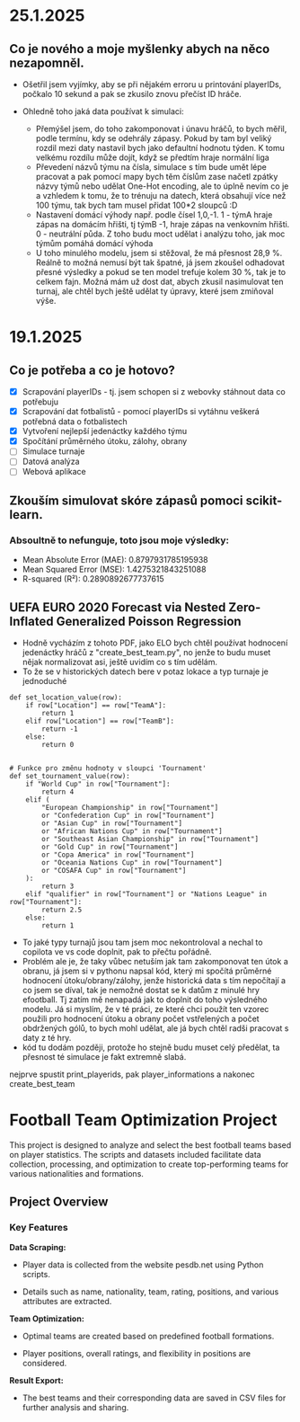 # 25.1.2025
## Co je nového a moje myšlenky abych na něco nezapomněl.
- Ošetřil jsem vyjímky, aby se při nějakém erroru u printování playerIDs, počkalo 10 sekund a pak se zkusilo znovu přečíst ID hráče.
- Ohledně toho jaká data používat k simulaci:
  
    - Přemýšel jsem, do toho zakomponovat i únavu hráčů, to bych měřil, podle termínu, kdy se odehrály zápasy. Pokud by tam byl veliký rozdil mezi daty nastavil bych jako defaultní hodnotu týden. K tomu velkému rozdílu může dojít, když se předtím hraje normální liga
    - Převedení názvů týmu na čísla, simulace s tím bude umět lépe pracovat a pak pomocí mapy bych těm číslům zase načetl zpátky názvy týmů nebo udělat One-Hot encoding, ale to úplně nevím co je a vzhledem k tomu, že to trénuju na datech, která obsahují více než 100 týmu, tak bych tam musel přidat 100*2 sloupců :D 
    - Nastavení domácí výhody např. podle čísel 1,0,-1. 1 - týmA hraje zápas na domácím hřišti, tj týmB -1, hraje zápas na venkovním hřišti. 0 - neutrální půda. Z toho budu moct udělat i analýzu toho, jak moc týmům pomáhá domácí výhoda
    - U toho minulého modelu, jsem si stěžoval, že má přesnost 28,9 %. Reálně to možná nemusí být tak špatné, já jsem zkoušel odhadovat přesné výsledky a pokud se ten model trefuje kolem 30 %, tak je to celkem fajn. Možná mám už dost dat, abych zkusil nasimulovat ten turnaj, ale chtěl bych ještě udělat ty úpravy, které jsem zmiňoval výše.

# 19.1.2025
## Co je potřeba a co je hotovo?
- [x] Scrapování playerIDs - tj. jsem schopen si z webovky stáhnout data co potřebuju
- [x] Scrapování dat fotbalistů - pomocí playerIDs si vytáhnu veškerá potřebná data o fotbalistech
- [x] Vytvoření nejlepší jedenáctky každého týmu
- [x] Spočítání průměrného útoku, zálohy, obrany
- [ ] Simulace turnaje
- [ ] Datová analýza
- [ ] Webová aplikace
## Zkouším simulovat skóre zápasů pomoci scikit-learn. 
### Absoultně to nefunguje, toto jsou moje výsledky:
- Mean Absolute Error (MAE): 0.8797931785195938
- Mean Squared Error (MSE): 1.4275321843251088
- R-squared (R²): 0.2890892677737615
## UEFA EURO 2020 Forecast via Nested Zero-Inflated Generalized Poisson Regression
- Hodně vycházím z tohoto PDF, jako ELO bych chtěl používat hodnocení jedenáctky hráčů z "create_best_team.py", no jenže to budu muset nějak normalizovat asi, ještě uvidím co s tím udělám.
- To že se v historických datech bere v potaz lokace a typ turnaje je jednoduché 
```
def set_location_value(row):
    if row["Location"] == row["TeamA"]:
        return 1
    elif row["Location"] == row["TeamB"]:
        return -1
    else:
        return 0


# Funkce pro změnu hodnoty v sloupci 'Tournament'
def set_tournament_value(row):
    if "World Cup" in row["Tournament"]:
        return 4
    elif (
        "European Championship" in row["Tournament"]
        or "Confederation Cup" in row["Tournament"]
        or "Asian Cup" in row["Tournament"]
        or "African Nations Cup" in row["Tournament"]
        or "Southeast Asian Championship" in row["Tournament"]
        or "Gold Cup" in row["Tournament"]
        or "Copa America" in row["Tournament"]
        or "Oceania Nations Cup" in row["Tournament"]
        or "COSAFA Cup" in row["Tournament"]
    ):
        return 3
    elif "qualifier" in row["Tournament"] or "Nations League" in row["Tournament"]:
        return 2.5
    else:
        return 1
```
- To jaké typy turnajů jsou tam jsem moc nekontroloval a nechal to copilota ve vs code doplnit, pak to přečtu pořádně.
- Problém ale je, že taky vůbec netuším jak tam zakomponovat ten útok a obranu, já jsem si v pythonu napsal kód, který mi spočítá průměrné hodnocení útoku/obrany/zálohy, jenže historická data s tím nepočítají a co jsem se díval, tak je nemožné dostat se k datům z minulé hry efootball. Tj zatím mě nenapadá jak to doplnit do toho výsledného modelu. Já si myslím, že v té práci, ze které chci použít ten vzorec použili pro hodnocení útoku a obrany počet vstřelených a počet obdržených gólů, to bych mohl udělat, ale já bych chtěl radši pracovat s daty z té hry.
- kód tu dodám později, protože ho stejně budu muset celý předělat, ta přesnost té simulace je fakt extremně slabá.



nejprve spustit print_playerids, pak player_informations a nakonec create_best_team

# Football Team Optimization Project

This project is designed to analyze and select the best football teams based on player statistics. The scripts and datasets included facilitate data collection, processing, and optimization to create top-performing teams for various nationalities and formations.

## Project Overview

### Key Features

**Data Scraping:**

- Player data is collected from the website pesdb.net using Python scripts.

- Details such as name, nationality, team, rating, positions, and various attributes are extracted.

**Team Optimization:**

- Optimal teams are created based on predefined football formations.

- Player positions, overall ratings, and flexibility in positions are considered.

**Result Export:**

- The best teams and their corresponding data are saved in CSV files for further analysis and sharing.
